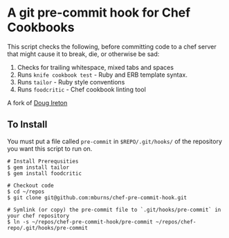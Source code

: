 A git pre-commit hook for Chef Cookbooks
========================================

This script checks the following, before committing code to a chef server that might cause it to break, die, or otherwise be sad:

1. Checks for trailing whitespace, mixed tabs and spaces
2. Runs `knife cookbook test` - Ruby and ERB template syntax.
3. Runs `tailor` - Ruby style conventions
4. Runs `foodcritic` - Chef cookbook linting tool

A fork of [Doug Ireton](http://dougireton.com/blog/2012/12/10/creating-a-git-pre-commit-hook-for-chef-cookbooks/)

To Install
----------

You must put a file called `pre-commit` in `$REPO/.git/hooks/` of the
repository you want this script to run on.

    # Install Prerequsities
    $ gem install tailor
    $ gem install foodcritic

    # Checkout code
    $ cd ~/repos
    $ git clone git@github.com:mburns/chef-pre-commit-hook.git

    # Symlink (or copy) the pre-commit file to `.git/hooks/pre-commit` in your chef repository
    $ ln -s ~/repos/chef-pre-commit-hook/pre-commit ~/repos/chef-repo/.git/hooks/pre-commit

